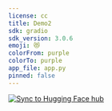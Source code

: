 ```yaml
---
license: cc
title: Demo2
sdk: gradio
sdk_version: 3.0.6
emoji: 😻
colorFrom: purple
colorTo: purple
app_file: app.py
pinned: false
---
```


[![Sync to Hugging Face hub](https://github.com/H1manshupandey/hugging-face-gradio/actions/workflows/main.yml/badge.svg)](https://github.com/H1manshupandey/hugging-face-gradio/actions/workflows/main.yml)
